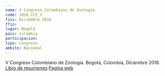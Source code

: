 ```yaml
---
name: V Congreso Colombiano de Zoología
code: 2018_CCZ_V
fini: Diciembre 2018
ffin:
lugar: Bogotá
pais: Colombia
participacion:
tipo: Congreso
ambito: Nacional
---
```

V Congreso Colombiano de Zoología. Bogotá, Colombia, Diciembre 2018.
[Libro de resumenes](http://vccz.aczcolombia.org/wp-content/uploads/2019/02/resumenes.pdf)
[Pagina web](http://vccz.aczcolombia.org/)
